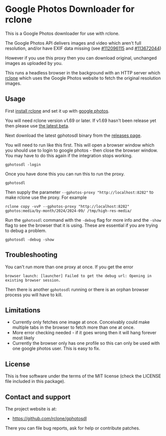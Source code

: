 # Google Photos Downloader for rclone

This is a Google Photos downloader for use with rclone.

The Google Photos API delivers images and video which aren't full resolution, and/or have EXIF data missing (see [#112096115](https://issuetracker.google.com/issues/112096115) and [#113672044](https://issuetracker.google.com/issues/113672044))

However if you use this proxy then you can download original, unchanged images as uploaded by you.

This runs a headless browser in the background with an HTTP server which [rclone](https://rclone.org) which uses the Google Photos website to fetch the original resolution images.

## Usage

First [install rclone](https://rclone.org/install/) and set it up with [google photos](https://rclone.org/googlephotos/).

You will need rclone version v1.69 or later. If v1.69 hasn't been release yet then please use [the latest beta](https://beta.rclone.org/).

Next download the latest gphotosdl binary from the [releases page](https://github.com/rclone/gphotosdl/releases/latest).

You will need to run like this first. This will open a browser window which you should use to login to google photos - then close the browser window. You may have to do this again if the integration stops working.

    gphotosdl -login

Once you have done this you can run this to run the proxy.

    gphotosdl

Then supply the parameter `--gphotos-proxy "http://localhost:8282"` to make rclone use the proxy. For example

    rclone copy -vvP --gphotos-proxy "http://localhost:8282" gphotos:media/by-month/2024/2024-09/ /tmp/high-res-media/

Run the `gphotosdl` command with the `-debug` flag for more info and the `-show` flag to see the browser that it is using. These are essential if you are trying to debug a problem.

    gphotosdl -debug -show

## Troubleshooting

You can't run more than one proxy at once. If you get the error 

    browser launch: [launcher] Failed to get the debug url: Opening in existing browser session.

Then there is another `gphotosdl` running or there is an orphan browser process you will have to kill.

## Limitations

- Currently only fetches one image at once. Conceivably could make multiple tabs in the browser to fetch more than one at once.
- More error checking needed - if it goes wrong then it will hang forever most likely
- Currently the browser only has one profile so this can only be used with one google photos user. This is easy to fix.

## License

This is free software under the terms of the MIT license (check the LICENSE file included in this package).

## Contact and support

The project website is at:

- https://github.com/rclone/gphotosdl

There you can file bug reports, ask for help or contribute patches.
